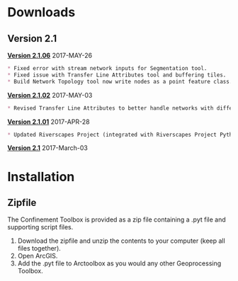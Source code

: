 # Downloads

## Version 2.1

**[Version 2.1.06](Downloads/arcGNAT_2.1.06.zip)** 2017-MAY-26

```markdown
* Fixed error with stream network inputs for Segmentation tool.
* Fixed issue with Transfer Line Attributes tool and buffering tiles.
* Build Network Topology tool now write nodes as a point feature class.
```

**[Version 2.1.02](Downloads/arcGNAT_2.1.02.zip)** 2017-MAY-03

```markdown
* Revised Transfer Line Attributes to better handle networks with differing spatial extents.
```

**[Version 2.1.01](Downloads/arcGNAT_2.1.01.zip)** 2017-APR-28 

```markdown
* Updated Riverscapes Project (integrated with Riverscapes Project Python module)
```

**[Version 2.1](Downloads/GNAT_2.1_20170303.zip)** 2017-March-03

# Installation

## Zipfile

The Confinement Toolbox is provided as a zip file containing a .pyt file and supporting script files. 

1. Download the zipfile and unzip the contents to your computer (keep all files together).
2. Open ArcGIS.
3. Add the .pyt file to Arctoolbox as you would any other Geoprocessing Toolbox.